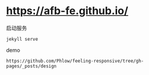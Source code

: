 # https://afb-fe.github.io/

启动服务

```
jekyll serve
```


demo

```
https://github.com/Phlow/feeling-responsive/tree/gh-pages/_posts/design
```

